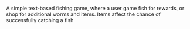 A simple text-based fishing game, where a user game fish for rewards, or shop for additional worms and items. Items affect the chance of successfully catching a fish
